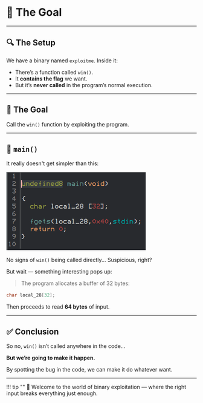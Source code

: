 # 🧨 The Goal

---

## 🔍 The Setup

We have a binary named `exploitme`. Inside it:

- There’s a function called `win()`.
- It **contains the flag** we want.
- But it’s **never called** in the program’s normal execution.

---

## 🧠 The Goal

Call the `win()` function by exploiting the program.

---

## 🔎 `main()`

It really doesn't get simpler than this:

![](main().png)

No signs of `win()` being called directly... Suspicious, right?

But wait — something interesting pops up:

> The program allocates a buffer of 32 bytes:

```c
char local_28[32];
```

Then proceeds to read **64 bytes** of input.

---

## ✅ Conclusion

So no, `win()` isn’t called anywhere in the code...

**But we’re going to make it happen.**

By spotting the bug in the code, we can make it do whatever want.

---

!!! tip ""
	🧠 Welcome to the world of binary exploitation — where the right input breaks everything just enough.
